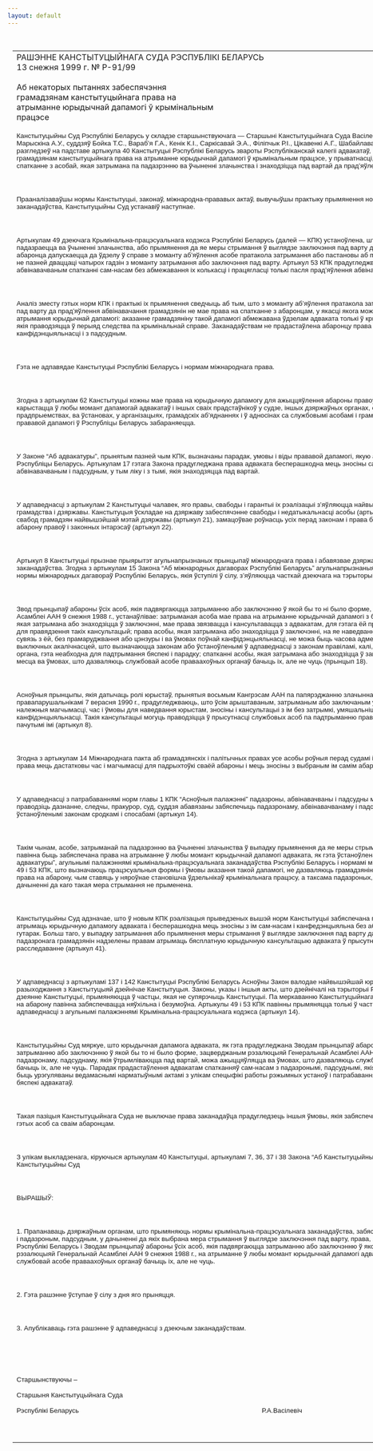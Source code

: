 ```yaml
---
layout: default
---
```


<div style="margin: 0px auto; width: 1000px;">

<div id="flag">

 

</div>

<div id="fixedWidth">

<div id="body">

<div id="columnSpanned">

<div id="content" style="margin: 10px">

<table>
<colgroup>
<col style="width: 100%" />
</colgroup>
<tbody>
<tr class="odd">
<td><div data-align="center" style="text-transform: uppercase;">
Рашэнне Канстытуцыйнага Суда Рэспублікі Беларусь
</div>
<div data-align="center">
13 снежня 1999 г. № Р-91/99
</div>
<div data-align="left" style="width: 400px; margin-top: 20px; margin-bottom: 20px;">
Аб некаторых пытаннях забеспячэння грамадзянам канстытуцыйнага права на атрыманне юрыдычнай дапамогі ў крымінальным працэсе
</div>
<p><span style="font-size: 10pt; font-family: Arial">Канстытуцыйны Суд Рэспублікі Беларусь у складзе старшынствуючага — Старшыні Канстытуцыйнага Суда Васілевіча Р.А., намесніка Старшыні Марыскіна А.У., суддзяў Бойка Т.С., Вараб’я Г.А., Кенік К.I., Саркісавай Э.А., Філіпчык Р.I., Цікавенкі А.Г., Шабайлава В.I., Шукліна В.З., Шышко Г.Б. разгледзеў на падставе артыкула 40 Канстытуцыі Рэспублікі Беларусь звароты Рэспубліканскай калегіі адвакатаў, што датычаць забеспячэння грамадзянам канстытуцыйнага права на атрыманне юрыдычнай дапамогі ў крымінальным працэсе, у прыватнасці, непрадастаўлення адвакату права на спатканне з асобай, якая затрымана па падазрэнню ва ўчыненні злачынства і знаходзіцца пад вартай да прад’яўлення ёй абвінавачання.</span></p>
<p><span style="font-size: 10pt; font-family: Arial"></span></p>
<p> </p>
<p><span style="font-size: 10pt; font-family: Arial">Прааналізаваўшы нормы Канстытуцыі, законаў, міжнародна-прававых актаў, вывучыўшы практыку прымянення норм крымінальна-працэсуальнага заканадаўства, Канстытуцыйны Суд устанавіў наступнае.</span></p>
<p><span style="font-size: 10pt; font-family: Arial"></span></p>
<p> </p>
<p><span style="font-size: 10pt; font-family: Arial">Артыкулам 49 дзеючага Крымінальна-працэсуальнага кодэкса Рэспублікі Беларусь (далей — КПК) устаноўлена, што ў выпадку затрымання асобы, якая падазраецца ва ўчыненні злачынства, або прымянення да яе меры стрымання ў выглядзе заключэння пад варту да прад’яўлення абвінавачання абаронца дапускаецца да ўдзелу ў справе з моманту аб’яўлення асобе пратакола затрымання або пастановы аб прымяненні гэтай меры стрымання, але не пазней дваццаці чатырох гадзін з моманту затрымання або заключэння пад варту. Артыкул 53 КПК прадугледжвае права абаронца мець з абвінавачваным спатканні сам-насам без абмежавання іх колькасці і працягласці толькі пасля прад’яўлення абвінавачання.</span></p>
<p><span style="font-size: 10pt; font-family: Arial"></span></p>
<p> </p>
<p><span style="font-size: 10pt; font-family: Arial">Аналіз зместу гэтых норм КПК і практыкі іх прымянення сведчыць аб тым, што з моманту аб’яўлення пратакола затрымання або пастановы аб заключэнні пад варту да прад’яўлення абвінавачання грамадзянін не мае права на спатканне з абаронцам, у якасці якога можа выступаць адвакат, у мэтах атрымання юрыдычнай дапамогі: аказанне грамадзяніну такой дапамогі абмежавана ўдзелам адваката толькі ў крымінальна-працэсуальных дзеяннях, якія праводзяцца ў перыяд следства па крымінальнай справе. Заканадаўствам не прадастаўлена абаронцу права мець спатканні ва ўмовах канфідэнцыяльнасці і з падсудным.</span></p>
<p><span style="font-size: 10pt; font-family: Arial"></span></p>
<p> </p>
<p><span style="font-size: 10pt; font-family: Arial">Гэта не адпавядае Канстытуцыі Рэспублікі Беларусь і нормам міжнароднага права.</span></p>
<p><span style="font-size: 10pt; font-family: Arial"></span></p>
<p> </p>
<p><span style="font-size: 10pt; font-family: Arial">Згодна з артыкулам 62 Канстытуцыі кожны мае права на юрыдычную дапамогу для ажыццяўлення абароны правоў і свабод, у тым ліку і права карыстацца ў любы момант дапамогай адвакатаў і іншых сваіх прадстаўнікоў у судзе, іншых дзяржаўных органах, органах мясцовага кіравання, на прадпрыемствах, ва ўстановах, у арганізацыях, грамадскіх аб’яднаннях і ў адносінах са службовымі асобамі і грамадзянамі. Процідзеянне аказанню прававой дапамогі ў Рэспубліцы Беларусь забараняецца.</span></p>
<p><span style="font-size: 10pt; font-family: Arial"></span></p>
<p> </p>
<p><span style="font-size: 10pt; font-family: Arial">У Законе “Аб адвакатуры”, прынятым пазней чым КПК, вызначаны парадак, умовы і віды прававой дапамогі, якую адвакаты аказваюць грамадзянам у Рэспубліцы Беларусь. Артыкулам 17 гэтага Закона прадугледжана права адваката бесперашкодна мець зносіны сам-насам з падазроным, абвінавачваным і падсудным, у тым ліку і з тымі, якія знаходзяцца пад вартай.</span></p>
<p><span style="font-size: 10pt; font-family: Arial"></span></p>
<p> </p>
<p><span style="font-size: 10pt; font-family: Arial">У адпаведнасці з артыкулам 2 Канстытуцыі чалавек, яго правы, свабоды і гарантыі іх рэалізацыі з’яўляюцца найвышэйшай каштоўнасцю і мэтай грамадства і дзяржавы. Канстытуцыя ўскладае на дзяржаву забеспячэнне свабоды і недатыкальнасці асобы (артыкул 25), абвяшчае абарону правоў і свабод грамадзян найвышэйшай мэтай дзяржавы (артыкул 21), замацоўвае роўнасць усіх перад законам і права без усякай дыскрымінацыі на роўную абарону правоў і законных інтарэсаў (артыкул 22).</span></p>
<p><span style="font-size: 10pt; font-family: Arial"></span></p>
<p> </p>
<p><span style="font-size: 10pt; font-family: Arial">Артыкул 8 Канстытуцыі прызнае прыярытэт агульнапрызнаных прынцыпаў міжнароднага права і абавязвае дзяржаву забяспечыць адпаведнасць ім заканадаўства. Згодна з артыкулам 15 Закона “Аб міжнародных дагаворах Рэспублікі Беларусь” агульнапрызнаныя прынцыпы міжнароднага права і нормы міжнародных дагавораў Рэспублікі Беларусь, якія ўступілі ў сілу, з’яўляюцца часткай дзеючага на тэрыторыі Рэспублікі Беларусь права.</span></p>
<p><span style="font-size: 10pt; font-family: Arial"></span></p>
<p> </p>
<p><span style="font-size: 10pt; font-family: Arial">Звод прынцыпаў абароны ўсіх асоб, якія падвяргаюцца затрыманню або заключэнню ў якой бы то ні было форме, зацверджаны рэзалюцыяй Генеральнай Асамблеі ААН 9 снежня 1988 г., устанаўлівае: затрыманая асоба мае права на атрыманне юрыдычнай дапамогі з боку адваката (прынцыпы 11, 17); асоба, якая затрымана або знаходзіцца ў заключэнні, мае права звязвацца і кансультавацца з адвакатам, для гэтага ёй прадастаўляюцца неабходны час і ўмовы для правядзення такіх кансультацый; права асобы, якая затрымана або знаходзіцца ў заключэнні, на яе наведванне адвакатам, на кансультацыі і на сувязь з ёй, без прамаруджвання або цэнзуры і ва ўмовах поўнай канфідэнцыяльнасці, не можа быць часова адменена або абмежавана, акрамя выключных акалічнасцей, што вызначаюцца законам або ўстаноўленымі ў адпаведнасці з законам правіламі, калі, па меркаванню судовага або іншага органа, гэта неабходна для падтрымання бяспекі і парадку; спатканні асобы, якая затрымана або знаходзіцца ў заключэнні, з яе адвакатам могуць мець месца ва ўмовах, што дазваляюць службовай асобе праваахоўных органаў бачыць іх, але не чуць (прынцып 18).</span></p>
<p><span style="font-size: 10pt; font-family: Arial"></span></p>
<p> </p>
<p><span style="font-size: 10pt; font-family: Arial">Асноўныя прынцыпы, якія датычаць ролі юрыстаў, прынятыя восьмым Кангрэсам ААН па папярэджанню злачыннасці і абыходжанню з правапарушальнікамі 7 верасня 1990 г., прадугледжваюць, што ўсім арыштаваным, затрыманым або заключаным у турму асобам прадастаўляюцца належныя магчымасці, час і ўмовы для наведвання юрыстам, зносіны і кансультацыі з ім без затрымкі, умяшальніцтва або цэнзуры і з захаваннем поўнай канфідэнцыяльнасці. Такія кансультацыі могуць праводзіцца ў прысутнасці службовых асоб па падтрыманню правапарадку, але без магчымасці быць пачутымі імі (артыкул 8).</span></p>
<p><span style="font-size: 10pt; font-family: Arial"></span></p>
<p> </p>
<p><span style="font-size: 10pt; font-family: Arial">Згодна з артыкулам 14 Міжнароднага пакта аб грамадзянскіх і палітычных правах усе асобы роўныя перад судамі і трыбуналамі. Кожнаму гарантуецца права мець дастатковы час і магчымасці для падрыхтоўкі сваёй абароны і мець зносіны з выбраным ім самім абаронцам.</span></p>
<p><span style="font-size: 10pt; font-family: Arial"></span></p>
<p> </p>
<p><span style="font-size: 10pt; font-family: Arial">У адпаведнасці з патрабаваннямі норм главы 1 КПК “Асноўныя палажэнні” падазроны, абвінавачваны і падсудны маюць права на абарону. Асоба, якая праводзіць дазнанне, следчы, пракурор, суд, суддзя абавязаны забяспечыць падазронаму, абвінавачванаму і падсуднаму магчымасць абараняцца ўстаноўленымі законам сродкамі і спосабамі (артыкул 14).</span></p>
<p><span style="font-size: 10pt; font-family: Arial"></span></p>
<p> </p>
<p><span style="font-size: 10pt; font-family: Arial">Такім чынам, асобе, затрыманай па падазрэнню ва ўчыненні злачынства ў выпадку прымянення да яе меры cтрымання ў выглядзе заключэння пад варту павінна быць забяспечана права на атрыманне ў любы момант юрыдычнай дапамогі адваката, як гэта ўстаноўлена Канстытуцыяй, Законам “Аб адвакатуры”, агульнымі палажэннямі крымінальна-працэсуальнага заканадаўства Рэспублікі Беларусь і нормамі міжнароднага права. Між тым артыкулы 49 і 53 КПК, што вызначаюць працэсуальныя формы і ўмовы аказання такой дапамогі, не дазваляюць грамадзяніну ў поўнай меры рэалізаваць сваё права на абарону, чым ставяць у няроўнае становішча ўдзельнікаў крымінальнага працэсу, а таксама падазроных, якія ўтрымліваюцца пад вартай, і тых, у дачыненні да каго такая мера стрымання не прыменена.</span></p>
<p><span style="font-size: 10pt; font-family: Arial"></span></p>
<p> </p>
<p><span style="font-size: 10pt; font-family: Arial">Канстытуцыйны Суд адзначае, што ў новым КПК рэалізацыя прыведзеных вышэй норм Канстытуцыі забяспечана правам падазронага ў любы момант атрымаць юрыдычную дапамогу адваката і бесперашкодна мець зносіны з ім сам-насам і канфедэнцыяльна без абмежавання колькасці і працягласці гутарак. Больш таго, у выпадку затрымання або прымянення меры стрымання ў выглядзе заключэння пад варту да пачатку першага допыту ў якасці падазронага грамадзянін надзелены правам атрымаць бясплатную юрыдычную кансультацыю адваката ў прысутнасці асобы, якая праводзіць расследаванне (артыкул 41).</span></p>
<p><span style="font-size: 10pt; font-family: Arial"></span></p>
<p> </p>
<p><span style="font-size: 10pt; font-family: Arial">У адпаведнасці з артыкуламі 137 і 142 Канстытуцыі Рэспублікі Беларусь Асноўны Закон валодае найвышэйшай юрыдычнай сілай. У выпадку разыходжання з Канстытуцыяй дзейнічае Канстытуцыя. Законы, указы і іншыя акты, што дзейнічалі на тэрыторыі Рэспублікі Беларусь да ўвядзення ў дзеянне Канстытуцыі, прымяняюцца ў частцы, якая не супярэчыць Канстытуцыі. Па меркаванню Канстытуцыйнага Суда, права падазронага і падсуднага на абарону павінна забяспечвацца няўхільна і безумоўна. Артыкулы 49 і 53 КПК павінны прымяняцца толькі ў частцы, якая не супярэчыць Канстытуцыі, і ў адпаведнасці з агульнымі палажэннямі Крымінальна-працэсуальнага кодэкса (артыкул 14).</span></p>
<p><span style="font-size: 10pt; font-family: Arial"></span></p>
<p> </p>
<p><span style="font-size: 10pt; font-family: Arial">Канстытуцыйны Суд мяркуе, што юрыдычная дапамога адваката, як гэта прадугледжана Зводам прынцыпаў абароны ўсіх асоб, якія падвяргаюцца затрыманню або заключэнню ў якой бы то ні было форме, зацверджаным рэзалюцыяй Генеральнай Асамблеі ААН 9 снежня 1988 г. (прынцыпы 11, 17, 18), падазронаму, падсуднаму, якія ўтрымліваюцца пад вартай, можа ажыццяўляцца ва ўмовах, што дазваляюць службовым асобам праваахоўных органаў бачыць іх, але не чуць. Парадак прадастаўлення адвакатам спатканняў сам-насам з падазронымі, падсуднымі, якія ўтрымліваюцца пад вартай, можа быць урэгуляваны ведамаснымі нарматыўнымі актамі з улікам спецыфікі работы рэжымных устаноў і патрабаванняў па забеспячэнню парадку, а таксама бяспекі адвакатаў.</span></p>
<p><span style="font-size: 10pt; font-family: Arial"></span></p>
<p> </p>
<p><span style="font-size: 10pt; font-family: Arial">Такая пазіцыя Канстытуцыйнага Суда не выключае права заканадаўца прадугледзець іншыя ўмовы, якія забяспечваюць канфідэнцыяльнасць зносін гэтых асоб са сваім абаронцам.</span></p>
<p><span style="font-size: 10pt; font-family: Arial"></span></p>
<p> </p>
<p><span style="font-size: 10pt; font-family: Arial">З улікам выкладзенага, кіруючыся артыкулам 40 Канстытуцыі, артыкуламі 7, 36, 37 і 38 Закона “Аб Канстытуцыйным Судзе Рэспублікі Беларусь”, Канстытуцыйны Суд</span></p>
<p><span style="font-size: 10pt; font-family: Arial"></span></p>
<p> </p>
<p><span style="font-size: 10pt; font-family: Arial; mso-bidi-font-weight: bold">ВЫРАШЫЎ:</span></p>
<p><span style="font-size: 10pt; font-family: Arial"></span></p>
<p> </p>
<p><span style="font-size: 10pt; font-family: Arial">1. Прапанаваць дзяржаўным органам, што прымяняюць нормы крымінальна-працэсуальнага заканадаўства, забяспечваць не толькі абвінавачваным, але і падазроным, падсудным, у дачыненні да якіх выбрана мера стрымання ў выглядзе заключэння пад варту, права, як гэта прадугледжана Канстытуцыяй Рэспублікі Беларусь і Зводам прынцыпаў абароны ўсіх асоб, якія падвяргаюцца затрыманню або заключэнню ў якой бы то ні было форме, зацверджаным рэзалюцыяй Генеральнай Асамблеі ААН 9 снежня 1988 г., на атрыманне ў любы момант юрыдычнай дапамогі адваката ва ўмовах, што дазваляюць службовай асобе праваахоўных органаў бачыць іх, але не чуць.</span></p>
<p><span style="font-size: 10pt; font-family: Arial"></span></p>
<p> </p>
<p><span style="font-size: 10pt; font-family: Arial">2. Гэта рашэнне ўступае ў сілу з дня яго прыняцця.</span></p>
<p><span style="font-size: 10pt; font-family: Arial"></span></p>
<p> </p>
<p><span style="font-size: 10pt; font-family: Arial">3. Апублікаваць гэта рашэнне ў адпаведнасці з дзеючым заканадаўствам.</span></p>
<p><span style="font-size: 10pt; font-family: Arial"></span></p>
<p> </p>
<p><span style="font-size: 10pt; font-family: Arial"></span></p>
<p> </p>
<p><span style="font-size: 10pt; font-family: Arial">Старшынствуючы –</span></p>
<p><span style="font-size: 10pt; font-family: Arial">Старшыня Канстытуцыйнага Суда</span></p>
<p><span style="font-size: 10pt; font-family: Arial">Рэспублікі Беларусь <span style="mso-tab-count: 5">                                                  </span><span style="mso-tab-count: 2">                        </span><span style="mso-tab-count: 2">                        </span>Р.А.Васілевіч</span><span style="font-size: 10pt; font-family: Arial"></span></p>
<p> </p></td>
</tr>
</tbody>
</table>

</div>

<div class="terminator">

 

</div>

</div>

</div>

</div>

</div>
